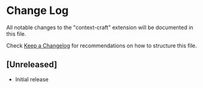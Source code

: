 # Change Log

All notable changes to the "context-craft" extension will be documented in this file.

Check [Keep a Changelog](http://keepachangelog.com/) for recommendations on how to structure this file.

## [Unreleased]

- Initial release